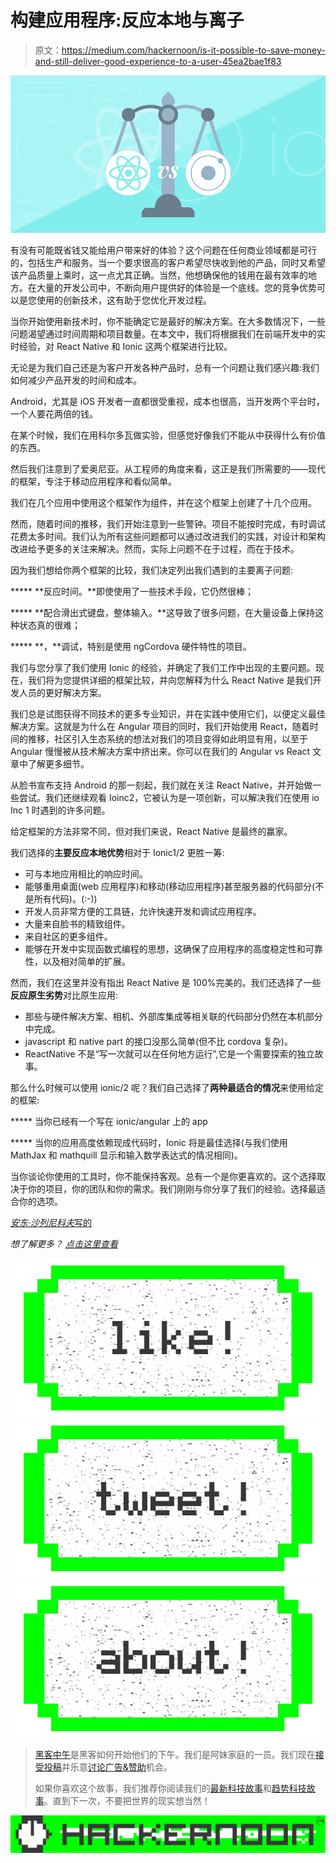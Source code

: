 # 构建应用程序:反应本地与离子

> 原文：<https://medium.com/hackernoon/is-it-possible-to-save-money-and-still-deliver-good-experience-to-a-user-45ea2bae1f83>

![](img/bea058bca8111e8e3eea8fa0fb3e395e.png)

有没有可能既省钱又能给用户带来好的体验？这个问题在任何商业领域都是可行的，包括生产和服务。当一个要求很高的客户希望尽快收到他的产品，同时又希望该产品质量上乘时，这一点尤其正确。当然，他想确保他的钱用在最有效率的地方。在大量的开发公司中，不断向用户提供好的体验是一个底线。您的竞争优势可以是您使用的创新技术，这有助于您优化开发过程。

当你开始使用新技术时，你不能确定它是最好的解决方案。在大多数情况下，一些问题渴望通过时间周期和项目数量。在本文中，我们将根据我们在前端开发中的实时经验，对 React Native 和 Ionic 这两个框架进行比较。

无论是为我们自己还是为客户开发各种产品时，总有一个问题让我们感兴趣:我们如何减少产品开发的时间和成本。

Android，尤其是 iOS 开发者一直都很受重视，成本也很高，当开发两个平台时，一个人要花两倍的钱。

在某个时候，我们在用科尔多瓦做实验，但感觉好像我们不能从中获得什么有价值的东西。

然后我们注意到了爱奥尼亚。从工程师的角度来看，这正是我们所需要的——现代的框架，专注于移动应用程序和看似简单。

我们在几个应用中使用这个框架作为组件，并在这个框架上创建了十几个应用。

然而，随着时间的推移，我们开始注意到一些警钟。项目不能按时完成，有时调试花费太多时间。我们认为所有这些问题都可以通过改进我们的实践，对设计和架构改进给予更多的关注来解决。然而，实际上问题不在于过程，而在于技术。

因为我们想给你两个框架的比较，我们决定列出我们遇到的主要离子问题:

***** **反应时间。**即使使用了一些技术手段，它仍然很棒；

***** **配合滑出式键盘，整体输入。**这导致了很多问题，在大量设备上保持这种状态真的很难；

***** **，**调试，特别是使用 ngCordova 硬件特性的项目。

我们与您分享了我们使用 Ionic 的经验，并确定了我们工作中出现的主要问题。现在，我们将为您提供详细的框架比较，并向您解释为什么 React Native 是我们开发人员的更好解决方案。

我们总是试图获得不同技术的更多专业知识，并在实践中使用它们，以便定义最佳解决方案。这就是为什么在 Angular 项目的同时，我们开始使用 React，随着时间的推移，社区引入生态系统的想法对我们的项目变得如此明显有用，以至于 Angular 慢慢被从技术解决方案中挤出来。你可以在我们的 Angular vs React 文章中了解更多细节。

从脸书宣布支持 Android 的那一刻起，我们就在关注 React Native，并开始做一些尝试。我们还继续观看 Ioinc2，它被认为是一项创新，可以解决我们在使用 io Inc 1 时遇到的许多问题。

给定框架的方法非常不同，但对我们来说，React Native 是最终的赢家。

我们选择的**主要反应本地优势**相对于 Ionic1/2 更胜一筹:

*   可与本地应用相比的响应时间。
*   能够重用桌面(web 应用程序)和移动(移动应用程序)甚至服务器的代码部分(不是所有代码)。(:-))
*   开发人员非常方便的工具链，允许快速开发和调试应用程序。
*   大量来自脸书的精致组件。
*   来自社区的更多组件。
*   能够在开发中实现函数式编程的思想，这确保了应用程序的高度稳定性和可靠性，以及相对简单的扩展。

然而，我们在这里并没有指出 React Native 是 100%完美的。我们还选择了一些**反应原生劣势**对比原生应用:

*   那些与硬件解决方案、相机、外部库集成等相关联的代码部分仍然在本机部分中完成。
*   javascript 和 native part 的接口没那么简单(但不比 cordova 复杂)。
*   ReactNative 不是“写一次就可以在任何地方运行”,它是一个需要探索的独立故事。

那么什么时候可以使用 ionic/2 呢？我们自己选择了**两种最适合的情况**来使用给定的框架:

***** 当你已经有一个写在 ionic/angular 上的 app

***** 当你的应用高度依赖现成代码时，Ionic 将是最佳选择(与我们使用 MathJax 和 mathquill 显示和输入数学表达式的情况相同)。

当你谈论你使用的工具时，你不能保持客观。总有一个是你更喜欢的。这个选择取决于你的项目，你的团队和你的需求。我们刚刚与你分享了我们的经验。选择最适合你的选项。

[*安东·沙列尼科夫*写的](https://www.linkedin.com/in/anton-shaleynikov-45812a1/)

*想了解更多？* [*点击这里查看*](https://dashbouquet.com/blog)

[![](img/50ef4044ecd4e250b5d50f368b775d38.png)](http://bit.ly/HackernoonFB)[![](img/979d9a46439d5aebbdcdca574e21dc81.png)](https://goo.gl/k7XYbx)[![](img/2930ba6bd2c12218fdbbf7e02c8746ff.png)](https://goo.gl/4ofytp)

> [黑客中午](http://bit.ly/Hackernoon)是黑客如何开始他们的下午。我们是阿妹家庭的一员。我们现在[接受投稿](http://bit.ly/hackernoonsubmission)并乐意[讨论广告&赞助](mailto:partners@amipublications.com)机会。
> 
> 如果你喜欢这个故事，我们推荐你阅读我们的[最新科技故事](http://bit.ly/hackernoonlatestt)和[趋势科技故事](https://hackernoon.com/trending)。直到下一次，不要把世界的现实想当然！

![](img/be0ca55ba73a573dce11effb2ee80d56.png)